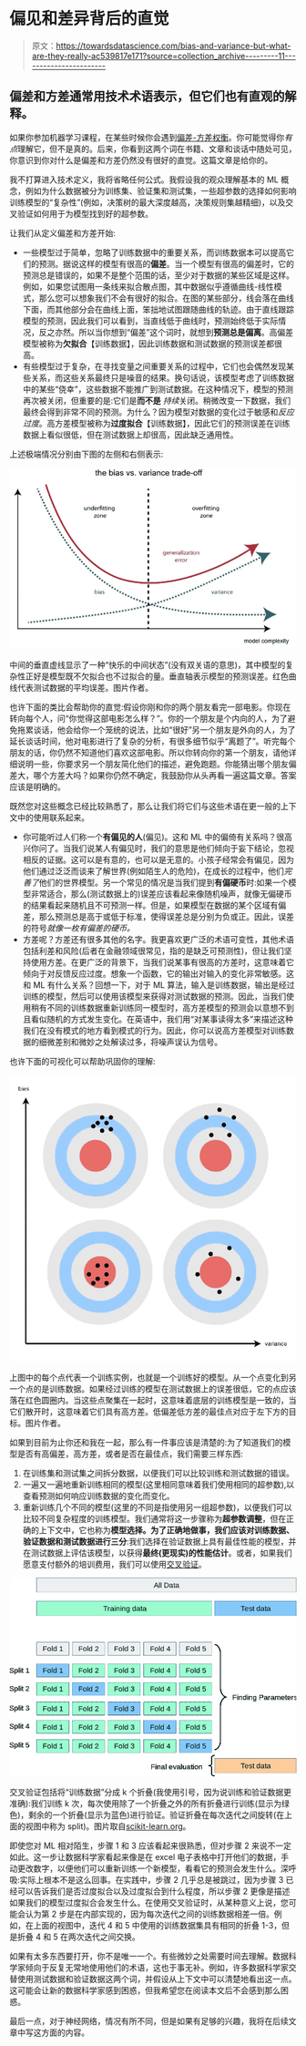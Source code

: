 # 偏见和差异背后的直觉

> 原文：<https://towardsdatascience.com/bias-and-variance-but-what-are-they-really-ac539817e171?source=collection_archive---------11----------------------->

## 偏差和方差通常用技术术语表示，但它们也有直观的解释。

如果你参加机器学习课程，在某些时候你会遇到[偏差-方差权衡](https://en.wikipedia.org/wiki/Bias%E2%80%93variance_tradeoff)。你可能觉得你*有点*理解它，但不是真的。后来，你看到这两个词在书籍、文章和谈话中随处可见，你意识到你对什么是偏差和方差仍然没有很好的直觉。这篇文章是给你的。

我不打算进入技术定义，我将省略任何公式。我假设我的观众理解基本的 ML 概念，例如为什么数据被分为训练集、验证集和测试集，一些超参数的选择如何影响训练模型的“复杂性”(例如，决策树的最大深度越高，决策规则集越精细)，以及交叉验证如何用于为模型找到好的超参数。

让我们从定义偏差和方差开始:

*   一些模型过于简单，忽略了训练数据中的重要关系，而训练数据本可以提高它们的预测。据说这样的模型有很高的**偏差**。当一个模型有很高的偏差时，它的预测总是错误的，如果不是整个范围的话，至少对于数据的某些区域是这样。例如，如果您试图用一条线来拟合散点图，其中数据似乎遵循曲线-线性模式，那么您可以想象我们不会有很好的拟合。在图的某些部分，线会落在曲线下面，而其他部分会在曲线上面，笨拙地试图跟随曲线的轨迹。由于直线跟踪模型的预测，因此我们可以看到，当直线低于曲线时，预测始终低于实际情况，反之亦然。所以当你想到“偏差”这个词时，就想到**预测总是偏离**。高偏差模型被称为**欠拟合**【训练数据】，因此训练数据和测试数据的预测误差都很高。
*   有些模型过于复杂，在寻找变量之间重要关系的过程中，它们也会偶然发现某些关系，而这些关系最终只是噪音的结果。换句话说，该模型考虑了训练数据中的某些“侥幸”，这些数据不能推广到测试数据。在这种情况下，模型的预测再次被关闭，但重要的是:它们是**而不是** *持续*关闭。稍微改变一下数据，我们最终会得到非常不同的预测。为什么？因为模型对数据的变化过于敏感和*反应过度*。高方差模型被称为**过度拟合**【训练数据】，因此它们的预测误差在训练数据上看似很低，但在测试数据上却很高，因此缺乏通用性。

上述极端情况分别由下图的左侧和右侧表示:

![](img/4889b1aae926660854fa8a05033fe6c8.png)

中间的垂直虚线显示了一种“快乐的中间状态”(没有双关语的意思)，其中模型的复杂性正好是模型既不欠拟合也不过拟合的量。垂直轴表示模型的预测误差。红色曲线代表测试数据的平均误差。图片作者。

也许下面的类比会帮助你的直觉:假设你刚和你的两个朋友看完一部电影。你现在转向每个人，问“你觉得这部电影怎么样？”。你的一个朋友是个内向的人，为了避免拖累谈话，他会给你一个笼统的说法，比如“很好”另一个朋友是外向的人，为了延长谈话时间，他对电影进行了复杂的分析，有很多细节似乎“离题了”。听完每个朋友的话，你仍然不知道他们喜欢这部电影。所以你转向你的第一个朋友，请他详细说明一些，你要求另一个朋友简化他们的描述，避免跑题。你能猜出哪个朋友偏差大，哪个方差大吗？如果你仍然不确定，我鼓励你从头再看一遍这篇文章。答案应该是明确的。

既然您对这些概念已经比较熟悉了，那么让我们将它们与这些术语在更一般的上下文中的使用联系起来。

*   你可能听过人们称一个**有偏见的人**(偏见)。这和 ML 中的偏倚有关系吗？很高兴你问了。当我们说某人有偏见时，我们的意思是他们倾向于妄下结论，忽视相反的证据。这可以是有意的，也可以是无意的。小孩子经常会有偏见，因为他们通过泛泛而谈来了解世界(例如陌生人的危险)，在成长的过程中，他们*完善了*他们的世界模型。另一个常见的情况是当我们提到**有偏硬币**时:如果一个模型非常适合，那么(测试数据上的)误差应该看起来像随机噪声，就像无偏硬币的结果看起来随机且不可预测一样。但是，如果模型在数据的某个区域有偏差，那么预测总是高于或低于标准，使得误差总是分别为负或正。因此，误差的符号*就像一枚有偏差的硬币。*
*   方差呢？方差还有很多其他的名字。我更喜欢更广泛的术语可变性，其他术语包括利差和风险(后者在金融领域很常见，指的是缺乏可预测性)，但让我们坚持使用方差。在更广泛的背景下，当我们说某事有很高的方差时，这意味着它倾向于对反馈反应过度。想象一个函数，它的输出对输入的变化非常敏感。这和 ML 有什么关系？回想一下，对于 ML 算法，输入是训练数据，输出是经过训练的模型，然后可以使用该模型来获得对测试数据的预测。因此，当我们使用稍有不同的训练数据重新训练同一模型时，高方差模型的预测会以意想不到且看似随机的方式发生变化。在英语中，我们用“对某事读得太多”来描述这种我们在没有模式的地方看到模式的行为。因此，你可以说高方差模型对训练数据的细微差别和微妙之处解读过多，将噪声误认为信号。

也许下面的可视化可以帮助巩固你的理解:

![](img/b353e09a94a6cacc9d50d07fc531103c.png)

上图中的每个点代表一个训练实例，也就是一个训练好的模型。从一个点变化到另一个点的是训练数据。如果经过训练的模型在测试数据上的误差很低，它的点应该落在红色圆圈内。当这些点聚集在一起时，这意味着底层的训练模型是一致的，当它们散开时，这意味着它们具有高方差。低偏差低方差的最佳点对应于左下方的目标。图片作者。

如果到目前为止你还和我在一起，那么有一件事应该是清楚的:为了知道我们的模型是否有高偏差，高方差，或者是否在最佳点，我们需要三样东西:

1.  在训练集和测试集之间拆分数据，以便我们可以比较训练和测试数据的错误。
2.  一遍又一遍地重新训练相同的模型(这里相同意味着我们使用相同的超参数),以查看预测如何响应训练数据的变化而变化。
3.  重新训练几个不同的模型(这里的不同是指使用另一组超参数)，以便我们可以比较不同复杂程度的训练模型。我们通常将这一步骤称为**超参数调整**，但在正确的上下文中，它也称为**模型选择。**为了正确地做事，我们应该对训练数据、验证数据和测试数据进行**三分**:我们选择在验证数据上具有最佳性能的模型，并在测试数据上评估该模型，以获得**最终(更现实)的性能估计**。或者，如果我们愿意支付额外的培训费用，我们可以使用[交叉验证](https://en.wikipedia.org/wiki/Cross-validation_(statistics))。

![](img/688de6605832972440e4aca460305199.png)

交叉验证包括将“训练数据”分成 k 个折叠(我使用引号，因为说训练和验证数据更准确):我们训练 k 次，每次使用除了一个折叠之外的所有折叠进行训练(显示为绿色)，剩余的一个折叠(显示为蓝色)进行验证。验证折叠在每次迭代之间旋转(在上面的视图中称为 split)。图片取自[scikit-learn.org](https://scikit-learn.org/stable/modules/cross_validation.html)。

即使您对 ML 相对陌生，步骤 1 和 3 应该看起来很熟悉，但对步骤 2 来说不一定如此。这一步让数据科学家看起来像是在 excel 电子表格中打开他们的数据，手动更改数字，以便他们可以重新训练一个新模型，看看它的预测会发生什么。深呼吸:实际上根本不是这么回事。在实践中，步骤 2 几乎总是被跳过，因为步骤 3 已经可以告诉我们是否过度拟合以及过度拟合到什么程度，所以步骤 2 更像是描述如果我们的模型过度拟合会发生什么。在使用交叉验证时，从某种意义上说，您可能会认为第 2 步是在内部实现的，因为每次迭代之间的训练数据相差一倍。例如，在上面的视图中，迭代 4 和 5 中使用的训练数据集具有相同的折叠 1-3，但是折叠 4 和 5 在两次迭代之间交换。

如果有太多东西要打开，你不是唯一一个。有些微妙之处需要时间去理解。数据科学家倾向于反复无常地使用他们的术语，这也于事无补。例如，许多数据科学家交替使用测试数据和验证数据这两个词，并假设从上下文中可以清楚地看出这一点。这可能会让新的数据科学家感到困惑，但我希望您在阅读本文后不会感到那么困惑。

最后一点，对于神经网络，情况有所不同，但是如果有足够的兴趣，我将在后续文章中写这方面的内容。